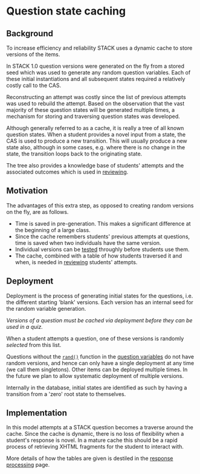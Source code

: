 # Question state caching

## Background ##

To increase efficiency and reliability STACK uses a dynamic cache to store versions of the items. 

In STACK 1.0 question versions were generated on the fly from a stored seed which was used to
generate any random question variables.  Each of these initial instantiations and all subsequent
states required a relatively costly call to the CAS.

Reconstructing an attempt was costly since the list of previous attempts was used to rebuild the
attempt.   Based on the observation that the vast majority of these question states will be
generated multiple times, a mechanism for storing and traversing question states was developed.

Although generally referred to as a cache, it is really a tree of all known question states.
When a student provides a novel input from a state, the CAS is used to produce a new transition.
This will usually produce a new state also, although in some cases, e.g. where there is no change
in the state, the transition loops back to the originating state.

The tree also provides a knowledge base of students' attempts and the associated outcomes which
is used in [reviewing](../Authoring/Reviewing.md).

## Motivation ##

The advantages of this extra step, as opposed to creating random versions on the fly, are as follows.

* Time is saved in pre-generation.  This makes a significant difference at the beginning of a large class.
* Since the cache remembers students' previous attempts at questions, time is saved when two individuals have the same version.  
* Individual versions can be [tested](../Authoring/Testing.md) throughly before students use them.
* The cache, combined with a table of how students traversed it and when, is needed in [reviewing](../Authoring/Reviewing.md) students' attempts.

## Deployment ##

Deployment is the process of generating initial states for the questions, i.e. the different starting 'blank' versions.  Each version has an internal seed for the random variable generation.

_Versions of a question must be cached via deployment before they can be used in a quiz._

When a student attempts a question, one of these versions is randomly _selected_ from this list.

Questions without the [`rand()`](../CAS/Maxima.md#rand) function in the
[question variables](../Authoring/KeyVals.md#Question_variables) do not have random versions,
and hence can only have a single deployment at any time (we call them singletons). Other items can
be deployed multiple times.  In the future we plan to allow systematic deployment of multiple versions.

Internally in the database, initial states are identified as such by having a transition from a 'zero' root state to themselves.

## Implementation ##

In this model attempts at a STACK question becomes a traverse around the cache. 
Since the cache is dynamic, there is no loss of flexibility when a student's response is novel.
In a mature cache this should be a rapid process of retrieving XHTML fragments for the student to interact with.

More details of how the tables are given is destiled in the [response processing](Response_processing.md) page.





